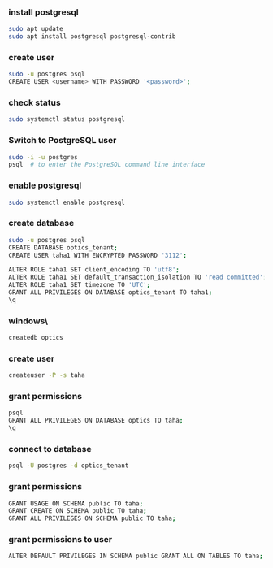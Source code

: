 ### install postgresql
```bash
sudo apt update
sudo apt install postgresql postgresql-contrib
```


### create user
```bash
sudo -u postgres psql
CREATE USER <username> WITH PASSWORD '<password>';
```

### check status
```bash
sudo systemctl status postgresql
```

### Switch to PostgreSQL user
```bash
sudo -i -u postgres
psql  # to enter the PostgreSQL command line interface
```

### enable postgresql
```bash
sudo systemctl enable postgresql
```

### create database
```bash
sudo -u postgres psql
CREATE DATABASE optics_tenant;
CREATE USER taha1 WITH ENCRYPTED PASSWORD '3112';

ALTER ROLE taha1 SET client_encoding TO 'utf8';
ALTER ROLE taha1 SET default_transaction_isolation TO 'read committed';
ALTER ROLE taha1 SET timezone TO 'UTC';
GRANT ALL PRIVILEGES ON DATABASE optics_tenant TO taha1;
\q
```

### windows\
```bash
createdb optics
```

### create user
```bash
createuser -P -s taha
```

### grant permissions
```bash
psql
GRANT ALL PRIVILEGES ON DATABASE optics TO taha;
\q
```
### connect to database
```bash
psql -U postgres -d optics_tenant
```
### grant permissions
```bash
GRANT USAGE ON SCHEMA public TO taha;
GRANT CREATE ON SCHEMA public TO taha;
GRANT ALL PRIVILEGES ON SCHEMA public TO taha;
```
### grant permissions to user       
```bash
ALTER DEFAULT PRIVILEGES IN SCHEMA public GRANT ALL ON TABLES TO taha;
```
